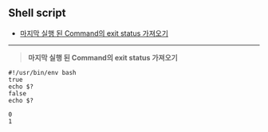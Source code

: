 ## Shell script  

- <a href="#0001">마지막 실행 된 Command의 exit status 가져오기</a>  

---  

<div id="0001"></div>

> **마지막 실행 된 Command의 exit status 가져오기**  

```
#!/usr/bin/env bash
true
echo $?
false
echo $?
```  

```
0
1
```
